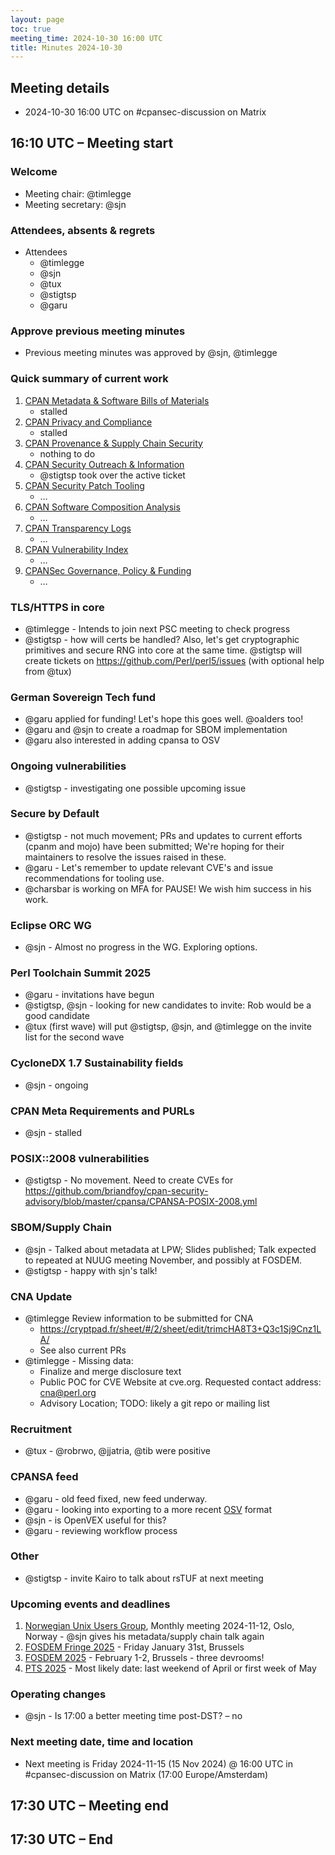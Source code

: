 ```yaml
---
layout: page
toc: true
meeting_time: 2024-10-30 16:00 UTC
title: Minutes 2024-10-30
---
```


## Meeting details

* 2024-10-30 16:00 UTC on #cpansec-discussion on Matrix

## 16:10 UTC – Meeting start

### Welcome

*   Meeting chair: @timlegge
*   Meeting secretary: @sjn

### Attendees, absents & regrets

*   Attendees
    * @timlegge
    * @sjn
    * @tux
    * @stigtsp
    * @garu

### Approve previous meeting minutes

*   Previous meeting minutes was approved by @sjn, @timlegge

### Quick summary of current work

1.  [CPAN Metadata & Software Bills of Materials](https://github.com/orgs/CPAN-Security/projects/1)
    *   stalled
2.  [CPAN Privacy and Compliance](https://github.com/orgs/CPAN-Security/projects/9)
    *   stalled
3.  [CPAN Provenance & Supply Chain Security](https://github.com/orgs/CPAN-Security/projects/3)
    *   nothing to do
4.  [CPAN Security Outreach & Information](https://github.com/orgs/CPAN-Security/projects/12)
    *   @stigtsp took over the active ticket
5.  [CPAN Security Patch Tooling](https://github.com/orgs/CPAN-Security/projects/11)
    *   …
6.  [CPAN Software Composition Analysis](https://github.com/orgs/CPAN-Security/projects/6)
    *   …
7.  [CPAN Transparency Logs](https://github.com/orgs/CPAN-Security/projects/2)
    *   …
8.  [CPAN Vulnerability Index](https://github.com/orgs/CPAN-Security/projects/10)
    *   …
9.  [CPANSec Governance, Policy & Funding](https://github.com/orgs/CPAN-Security/projects/7)
    *   …

### TLS/HTTPS in core
*   @timlegge - Intends to join next PSC meeting to check progress
*   @stigtsp - how will certs be handled? Also, let's get cryptographic primitives and secure RNG into core at the same time. @stigtsp will create tickets on https://github.com/Perl/perl5/issues (with optional help from @tux)


### German Sovereign Tech fund
*   @garu applied for funding! Let's hope this goes well. @oalders too!
*   @garu and @sjn to create a roadmap for SBOM implementation
*   @garu also interested in adding cpansa to OSV

### Ongoing vulnerabilities
*   @stigtsp - investigating one possible upcoming issue

### Secure by Default
*   @stigtsp - not much movement; PRs and updates to current efforts (cpanm and mojo) have been submitted; We're hoping for their maintainers to resolve the issues raised in these.
*   @garu - Let's remember to update relevant CVE's and issue recommendations for tooling use.
*   @charsbar is working on MFA for PAUSE! We wish him success in his work.

### Eclipse ORC WG
*   @sjn - Almost no progress in the WG. Exploring options.

### Perl Toolchain Summit 2025
*   @garu - invitations have begun
*   @stigtsp, @sjn - looking for new candidates to invite: Rob would be a good candidate
*   @tux (first wave) will put @stigtsp, @sjn, and @timlegge on the invite list for the second wave

### CycloneDX 1.7 Sustainability fields
*   @sjn - ongoing

### CPAN Meta Requirements and PURLs
*   @sjn - stalled

### POSIX::2008 vulnerabilities
*   @stigtsp - No movement. Need to create CVEs for https://github.com/briandfoy/cpan-security-advisory/blob/master/cpansa/CPANSA-POSIX-2008.yml

### SBOM/Supply Chain
*   @sjn - Talked about metadata at LPW; Slides published; Talk expected to repeated at NUUG meeting November, and possibly at FOSDEM.
*   @stigtsp - happy with sjn's talk!

### CNA Update
*   @timlegge Review information to be submitted for CNA
    * https://cryptpad.fr/sheet/#/2/sheet/edit/trimcHA8T3+Q3c1Sj9Cnz1LA/
    * See also current PRs
*   @timlegge - Missing data:
    * Finalize and merge disclosure text
    * Public POC for CVE Website at cve.org. Requested contact address: cna@perl.org
    * Advisory Location; TODO: likely a git repo or mailing list

### Recruitment
*   @tux - @robrwo, @jjatria, @tib were positive

### CPANSA feed
*   @garu - old feed fixed, new feed underway.
*   @garu - looking into exporting to a more recent [OSV](https://osv.dev) format
*   @sjn - is OpenVEX useful for this?
*   @garu - reviewing workflow process

### Other
*   @stigtsp - invite Kairo to talk about rsTUF at next meeting

### Upcoming events and deadlines
1. [Norwegian Unix Users Group](https://nuug.no), Monthly meeting 2024-11-12, Oslo, Norway - @sjn gives his metadata/supply chain talk again
1. [FOSDEM Fringe 2025](https://fosdem.org/2025/fringe/) - Friday January 31st, Brussels
1. [FOSDEM 2025](https://fosdem.org/2025/) - February 1-2, Brussels - three devrooms!
1. [PTS 2025](https://perltoolchainsummit.org/pts2025/) - Most likely date: last weekend of April or first week of May

### Operating changes
*   @sjn - Is 17:00 a better meeting time post-DST? – no

### Next meeting date, time and location
*   Next meeting is Friday 2024-11-15 (15 Nov 2024) @ 16:00 UTC in #cpansec-discussion on Matrix (17:00 Europe/Amsterdam)

## 17:30 UTC – Meeting end

## 17:30 UTC – End
